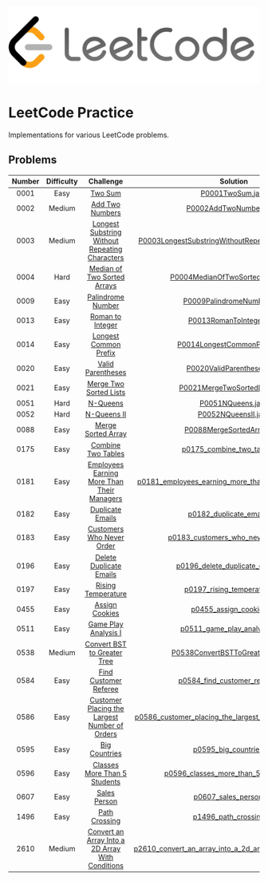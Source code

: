 ![Alt text](leetcode.png)

# LeetCode Practice

Implementations for various LeetCode problems.

## Problems

| Number | Difficulty |                                                              Challenge                                                              |                                                              Solution                                                               |
|:------:|:----------:|:-----------------------------------------------------------------------------------------------------------------------------------:|:-----------------------------------------------------------------------------------------------------------------------------------:|
|  0001  |    Easy    |                                          [Two Sum](https://leetcode.com/problems/two-sum/)                                          |                                          [P0001TwoSum.java](src/leetcode/P0001TwoSum.java)                                          |
|  0002  |   Medium   |                                  [Add Two Numbers](https://leetcode.com/problems/add-two-numbers/)                                  |                                   [P0002AddTwoNumbers.java](src/leetcode/P0002AddTwoNumbers.java)                                   |
|  0003  |   Medium   |   [Longest Substring Without Repeating Characters](https://leetcode.com/problems/longest-substring-without-repeating-characters/)   |      [P0003LongestSubstringWithoutRepeatingCharacters.java](src/leetcode/P0003LongestSubstringWithoutRepeatingCharacters.java)      |
|  0004  |    Hard    |                      [Median of Two Sorted Arrays](https://leetcode.com/problems/median-of-two-sorted-arrays/)                      |                         [P0004MedianOfTwoSortedArrays.java](src/leetcode/P0004MedianOfTwoSortedArrays.java)                         |
|  0009  |    Easy    |                                [Palindrome Number](https://leetcode.com/problems/palindrome-number/)                                |                                [P0009PalindromeNumber.java](src/leetcode/P0009PalindromeNumber.java)                                |
|  0013  |    Easy    |                                 [Roman to Integer](https://leetcode.com/problems/roman-to-integer/)                                 |                                  [P0013RomanToInteger.java](src/leetcode/P0013RomanToInteger.java)                                  |
|  0014  |    Easy    |                            [Longest Common Prefix](https://leetcode.com/problems/longest-common-prefix/)                            |                             [P0014LongestCommonPrefix.java](src/leetcode/P0014LongestCommonPrefix.java)                             |
|  0020  |    Easy    |                                [Valid Parentheses](https://leetcode.com/problems/valid-parentheses/)                                |                                [P0020ValidParentheses.java](src/leetcode/P0020ValidParentheses.java)                                |
|  0021  |    Easy    |                           [Merge Two Sorted Lists](https://leetcode.com/problems/merge-two-sorted-lists/)                           |                             [P0021MergeTwoSortedLists.java](src/leetcode/P0021MergeTwoSortedLists.java)                             |
|  0051  |    Hard    |                                         [N-Queens](https://leetcode.com/problems/n-queens/)                                         |                                         [P0051NQueens.java](src/leetcode/P0051NQueens.java)                                         |
|  0052  |    Hard    |                                      [N-Queens II](https://leetcode.com/problems/n-queens-ii/)                                      |                                       [P0052NQueensII.java](src/leetcode/P0052NQueensII.java)                                       |
|  0088  |    Easy    |                               [Merge Sorted Array](https://leetcode.com/problems/merge-sorted-array/)                               |                                [P0088MergeSortedArray.java](src/leetcode/P0088MergeSortedArray.java)                                |
|  0175  |    Easy    |                               [Combine Two Tables](https://leetcode.com/problems/combine-two-tables/)                               |                              [p0175_combine_two_tables.sql](src/leetcode/p0175_combine_two_tables.sql)                              |
|  0181  |    Easy    |       [Employees Earning More Than Their Managers](https://leetcode.com/problems/employees-earning-more-than-their-managers/)       |      [p0181_employees_earning_more_than_their_managers.sql](src/leetcode/p0181_employees_earning_more_than_their_managers.sql)      |
|  0182  |    Easy    |                                 [Duplicate Emails](https://leetcode.com/problems/duplicate-emails/)                                 |                                [p0182_duplicate_emails.sql](src/leetcode/p0182_duplicate_emails.sql)                                |
|  0183  |    Easy    |                        [Customers Who Never Order](https://leetcode.com/problems/customers-who-never-order/)                        |                       [p0183_customers_who_never_order.sql](src/leetcode/p0183_customers_who_never_order.sql)                       |
|  0196  |    Easy    |                          [Delete Duplicate Emails](https://leetcode.com/problems/delete-duplicate-emails/)                          |                         [p0196_delete_duplicate_emails.sql](src/leetcode/p0196_delete_duplicate_emails.sql)                         |
|  0197  |    Easy    |                               [Rising Temperature](https://leetcode.com/problems/rising-temperature/)                               |                              [p0197_rising_temperature.sql](src/leetcode/p0197_rising_temperature.sql)                              |
|  0455  |    Easy    |                                   [Assign Cookies](https://leetcode.com/problems/assign-cookies/)                                   |                                   [p0455_assign_cookies.py](src/leetcode/p0455_assign_cookies.py)                                   |
|  0511  |    Easy    |                             [Game Play Analysis I](https://leetcode.com/problems/game-play-analysis-i/)                             |                            [p0511_game_play_analysis_i.sql](src/leetcode/p0511_game_play_analysis_i.sql)                            |
|  0538  |   Medium   |                      [Convert BST to Greater Tree](https://leetcode.com/problems/convert-bst-to-greater-tree/)                      |                         [P0538ConvertBSTToGreaterTree.java](src/leetcode/P0538ConvertBSTToGreaterTree.java)                         |
|  0584  |    Easy    |                            [Find Customer Referee](https://leetcode.com/problems/find-customer-referee/)                            |                           [p0584_find_customer_referee.sql](src/leetcode/p0584_find_customer_referee.sql)                           |
|  0586  |    Easy    |    [Customer Placing the Largest Number of Orders](https://leetcode.com/problems/customer-placing-the-largest-number-of-orders/)    |   [p0586_customer_placing_the_largest_number_of_orders.sql](src/leetcode/p0586_customer_placing_the_largest_number_of_orders.sql)   |
|  0595  |    Easy    |                                    [Big Countries](https://leetcode.com/problems/big-countries/)                                    |                                   [p0595_big_countries.sql](src/leetcode/p0595_big_countries.sql)                                   |
|  0596  |    Easy    |                     [Classes More Than 5 Students](https://leetcode.com/problems/classes-more-than-5-students/)                     |                    [p0596_classes_more_than_5_students.sql](src/leetcode/p0596_classes_more_than_5_students.sql)                    |
|  0607  |    Easy    |                                     [Sales Person](https://leetcode.com/problems/sales-person/)                                     |                                    [p0607_sales_person.sql](src/leetcode/p0607_sales_person.sql)                                    |
|  1496  |    Easy    |                                    [Path Crossing](https://leetcode.com/problems/path-crossing/)                                    |                                    [p1496_path_crossing.py](src/leetcode/p1496_path_crossing.py)                                    |
|  2610  |   Medium   | [Convert an Array Into a 2D Array With Conditions](https://leetcode.com/problems/convert-an-array-into-a-2d-array-with-conditions/) | [p2610_convert_an_array_into_a_2d_array_with_conditions.py](src/leetcode/p2610_convert_an_array_into_a_2d_array_with_conditions.py) |